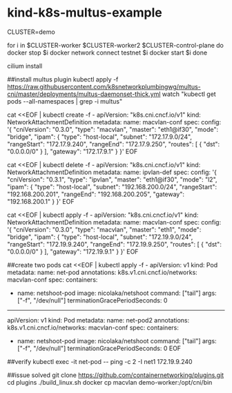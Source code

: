 # kind-k8s-multus-example


CLUSTER=demo

for i in  $CLUSTER-worker $CLUSTER-worker2 $CLUSTER-control-plane
do
docker stop $i
docker network connect testnet $i
docker start $i
done

cilium install

##install multus plugin
kubectl apply -f https://raw.githubusercontent.com/k8snetworkplumbingwg/multus-cni/master/deployments/multus-daemonset-thick.yml
watch "kubectl get pods --all-namespaces | grep -i multus"



cat <<EOF | kubectl create -f -
apiVersion: "k8s.cni.cncf.io/v1"
kind: NetworkAttachmentDefinition
metadata:
  name: macvlan-conf
spec:
  config: '{
      "cniVersion": "0.3.0",
      "type": "macvlan",
      "master": "eth1@if30",
      "mode": "bridge",
      "ipam": {
        "type": "host-local",
        "subnet": "172.17.9.0/24",
        "rangeStart": "172.17.9.240",
        "rangeEnd": "172.17.9.250",
        "routes": [
          { "dst": "0.0.0.0/0" }
        ],
        "gateway": "172.17.9.1"
      }
    }'
EOF

cat <<EOF | kubectl delete -f -
apiVersion: "k8s.cni.cncf.io/v1"
kind: NetworkAttachmentDefinition
metadata:
  name: ipvlan-def
spec:
  config: '{
      "cniVersion": "0.3.1",
      "type": "ipvlan",
      "master": "eth1@if30",
      "mode": "l2",
      "ipam": {
        "type": "host-local",
        "subnet": "192.168.200.0/24",
        "rangeStart": "192.168.200.201",
        "rangeEnd": "192.168.200.205",
        "gateway": "192.168.200.1"
      }
    }'
EOF

cat <<EOF | kubectl apply -f -
apiVersion: "k8s.cni.cncf.io/v1"
kind: NetworkAttachmentDefinition
metadata:
  name: macvlan-conf
spec:
  config: '{
      "cniVersion": "0.3.0",
      "type": "macvlan",
      "master": "eth1",
      "mode": "bridge",
      "ipam": {
        "type": "host-local",
        "subnet": "172.19.9.0/24",
        "rangeStart": "172.19.9.240",
        "rangeEnd": "172.19.9.250",
        "routes": [
          { "dst": "0.0.0.0/0" }
        ],
        "gateway": "172.19.9.1"
      }
    }'
EOF

##create two pods
cat <<EOF | kubectl apply -f -
apiVersion: v1
kind: Pod
metadata:
  name: net-pod
  annotations:
    k8s.v1.cni.cncf.io/networks: macvlan-conf
spec:
  containers:
  - name: netshoot-pod
    image: nicolaka/netshoot
    command: ["tail"]
    args: ["-f", "/dev/null"]
  terminationGracePeriodSeconds: 0
---
apiVersion: v1
kind: Pod
metadata:
  name: net-pod2
  annotations:
    k8s.v1.cni.cncf.io/networks: macvlan-conf
spec:
  containers:
  - name: netshoot-pod
    image: nicolaka/netshoot
    command: ["tail"]
    args: ["-f", "/dev/null"]
  terminationGracePeriodSeconds: 0
EOF

##verify
kubectl exec -it net-pod -- ping -c 2 -I net1 172.19.9.240

##issue solved
git clone https://github.com/containernetworking/plugins.git
cd plugins
./build_linux.sh
docker cp macvlan demo-worker:/opt/cni/bin
